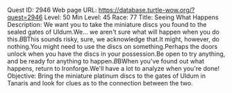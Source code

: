 Quest ID: 2946
Web page URL: https://database.turtle-wow.org/?quest=2946
Level: 50
Min Level: 45
Race: 77
Title: Seeing What Happens
Description: We want you to take the miniature discs you found to the sealed gates of Uldum.We... we aren't sure what will happen when you do this.$B$BThis sounds risky, sure, we acknowledge that.It might, however, do nothing.You might need to use the discs on something.Perhaps the doors unlock when you have the discs in your possession.Be open to try anything, and be ready for anything to happen.$B$BWhen you've found out what happens, return to Ironforge.We'll have a lot to analyze when you're done!
Objective: Bring the miniature platinum discs to the gates of Uldum in Tanaris and look for clues as to the connection between the two.
